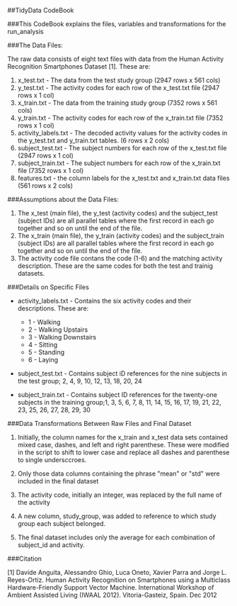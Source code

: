 ##TidyData CodeBook

###This CodeBook explains the files, variables and transformations for the run_analysis 

###The Data Files:

The raw data consists of eight text files with data from the Human Activity Recognition 
Smartphones Dataset [1].  These are:

1.  x_test.txt - The data from the test study group (2947 rows x 561 cols)
2.  y_test.txt - The activity codes for each row of the x_test.txt file (2947 rows x 1 col)
3.  x_train.txt - The data from the training study group (7352 rows x 561 cols)
4.  y_train.txt - The activity codes for each row of the x_train.txt file (7352 rows x 1 col)
5.  activity_labels.txt - The decoded activity values for the activity codes in the 
y_test.txt and y_train.txt tables. (6 rows x 2 cols)
6.  subject_test.txt - The subject numbers for each row of the x_test.txt file (2947 rows x 1 col)
7.  subject_train.txt - The subject numbers for each row of the x_train.txt file (7352 rows x 1 col)
8.  features.txt - the column labels for the x_test.txt and x_train.txt data files (561 rows x 2 cols)

###Assumptions about the Data Files:

1.  The x_test (main file), the y_test (activity codes) and the subject_test (subject IDs) 
are all parallel tables where the first record in each go together and so on until the end of the file.
2.  The x_train (main file), the y_train (activity codes) and the subject_train (subject IDs) 
are all parallel tables where the first record in each go together and so on until the end of the file.
3.  The activity code file contans the code (1-6) and the matching activity description.  These are the
same codes for both the test and trainig datasets.

###Details on Specific Files

*  activity_labels.txt - Contains the six activity codes and their descriptions.  These are:

	*  1 - Walking
	*  2 - Walking Upstairs
	*  3 - Walking Downstairs
	*  4 - Sitting
	*  5 - Standing
	*  6 - Laying

*  subject_test.txt - Contains subject iD references for the nine subjects in the test group; 2, 4, 9, 10, 12, 13, 18, 20, 24

*  subject_train.txt - Contains subject ID references for the twenty-one subjects in the training group;1, 3, 5, 6, 7, 8, 11, 14, 
15, 16, 17, 19, 21, 22, 23, 25, 26, 27, 28, 29, 30

###Data Transformations Between Raw Files and Final Dataset

1.  Initially, the column names for the x_train and x_test data sets contained mixed case, dashes, and left and right parenthese.  These were modified
in the script to shift to lower case and replace all dashes and parenthese to single undersccroes.

2.  Only those data columns containing the phrase "mean" or "std" were included in the final dataset

3.  The activity code, initially an integer, was replaced by the full name of the activity

4.  A new column, study_group, was added to reference to which study group each subject belonged.

5.  The final dataset includes only the average for each combination of subject_id and activity.

###Citation

[1] Davide Anguita, Alessandro Ghio, Luca Oneto, Xavier Parra and Jorge L. Reyes-Ortiz. Human Activity Recognition 
on Smartphones using a Multiclass Hardware-Friendly Support Vector Machine. International Workshop of Ambient 
Assisted Living (IWAAL 2012). Vitoria-Gasteiz, Spain. Dec 2012

